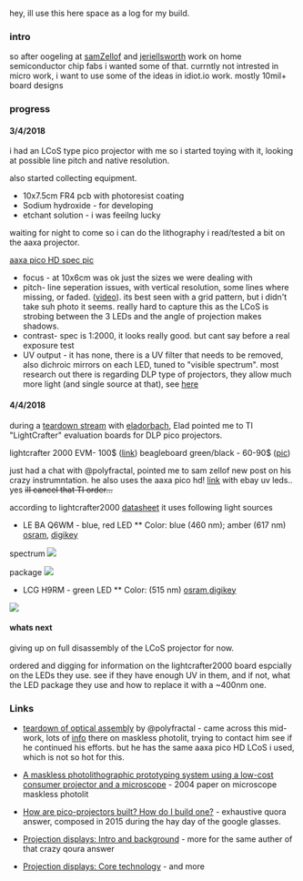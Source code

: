 hey, ill use this here space as a log for my build.

### intro
so after oogeling at [samZellof](https://www.youtube.com/watch?v=TrmqZ0hgAXk) and [jeriellsworth](https://www.youtube.com/watch?v=w_znRopGtbE) work on home semiconductor chip fabs i wanted some of that. currntly not intrested in micro work, i want to use some of the ideas in idiot.io work. mostly 10mil+ board designs

### progress
#### 3/4/2018
i had an LCoS type pico projector with me so i started toying with it, looking at possible line pitch and native resolution. 

also started collecting equipment.
 
 * 10x7.5cm FR4 pcb with photoresist coating
 * Sodium hydroxide - for developing 
 * etchant solution - i was feeilng lucky

waiting for night to come so i can do the lithography i read/tested a bit on the aaxa projector.

[aaxa pico HD spec pic](https://i.imgur.com/abyuRuq.png)

* focus - at 10x6cm was ok just the sizes we were dealing with
* pitch- line seperation issues, with vertical resolution, some lines where missing, or faded.  ([video](https://photos.app.goo.gl/Z30P2FHup9IhtfJ62)). its best seen with a grid pattern, but i didn't take suh photo it seems. really hard to capture this as the LCoS is strobing between the 3 LEDs and the angle of projection makes shadows. 
* contrast- spec is 1:2000, it looks really good. but cant say before a real exposure test
* UV output - it has none, there is a UV filter that needs to be removed, also dichroic mirrors on each LED, tuned to "visible spectrum". most research out there is regarding DLP type of projectors, they allow much more light (and single source at that), see [here](https://sites.google.com/site/passive3d/Downhome/Topic1/part1knowledgerepresentationinprolog20)

#### 4/4/2018
during a [teardown stream](https://photos.app.goo.gl/9uD4XJf9v1d5l4xY2) with [eladorbach](http://eladorbach.blogspot.com), Elad pointed me to TI "LightCrafter" evaluation boards for DLP pico projectors.  

lightcrafter 2000 EVM- 100$  ([link](https://archive.is/dMBDm))
beagleboard green/black - 60-90$ ([pic](https://i.imgur.com/sUgdQur.png))


just had a chat with @polyfractal, pointed me to sam zellof new post on his crazy instrumntation. he also uses the aaxa pico hd! [link](http://sam.zeloof.xyz/maskless-photolithography/)  with ebay uv leds.. yes 
<s>ill cancel that TI order...</s>

according to lightcrafter2000 [datasheet](http://www.ti.com/lit/ug/dlpu049c/dlpu049c.pdf) it uses following light sources

* LE BA Q6WM - blue, red LED
** Color: blue (460 nm); amber (617 nm) [osram](https://www.osram.com/os/ecat/OSRAM%20OSTAR%C2%AE%20Projection%20Compact%20LE%20BA%20Q6WM/com/en/class_pim_web_catalog_103489/global/prd_pim_device_2191190/), [digikey](https://www.digikey.com/product-detail/en/osram-opto-semiconductors-inc/LE-BA-Q6WM-1T3T-CE-HZJY-23-350-R18-ZC/LEBAQ6WM-1T3T-CE-HZJY-23-350-R18-ZC-ND/6709762)

spectrum
![](https://i.imgur.com/yN66bDyl.png)

package
![](https://i.imgur.com/9Fakw4cl.png)

* LCG H9RM - green LED
** Color: (515 nm) [osram](https://www.osram.com/os/ecat/OSRAM%20OSTAR%C2%AE%20Projection%20Cube%20LCG%20H9RM/com/en/class_pim_web_catalog_103489/global/prd_pim_device_2190826/),[digikey](https://www.digikey.com/product-detail/en/osram-opto-semiconductors-inc/LCG-H9RM-KZLZ-1/LCGH9RM-KZLZ-1-ND/4834206)

![](https://i.imgur.com/74W3fH8l.png)



#### whats next
giving up on full disassembly of the LCoS projector for now. 

ordered and digging for information on the lightcrafter2000 board espcially
on the LEDs they use. see if they have enough UV in them, and if not, what the LED package they use and how to replace it with a ~400nm one.


### Links

* [teardown of optical assembly](https://polyfractal.com/post/light-engine-teardown-redux/) by @polyfractal  - came across this mid-work, lots of [info](https://polyfractal.com/categories/makerfoundry/) there on maskless photolit, trying to contact him see if he continued his efforts. but he has the same aaxa pico HD LCoS i used, which is not so hot for this.

* [A maskless photolithographic prototyping system using a low-cost
consumer projector and a microscope](http://pages.pomona.edu/~dmt04747/Pubs/MasklessLithoAJP.pdf) - 2004 paper on microscope maskless photolit 

* [How are pico-projectors built? How do I build one?](https://www.quora.com/How-are-pico-projectors-built-How-do-I-build-one) - exhaustive quora answer, composed in 2015 during the hay day of the google glasses.  

* [Projection displays: Intro and background](https://interaxn.quora.com/Projection-displays-Intro-and-background) - more for the same auther of that crazy qoura answer
* [Projection displays: Core technology](https://interaxn.quora.com/Projection-displays-Core-technology) - and more
